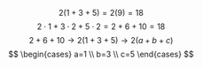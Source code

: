
$$
2(1+3+5)=2(9)=18
$$
$$
2\cdot1 + 3\cdot 2 + 5\cdot 2 = 2 + 6+10 = 18
$$
$$
2+6+10 \to 2(1+3+5) \to 2(a+b+c)
$$
$$
\begin{cases}
a=1 \\
b=3 \\
c=5
\end{cases}
$$


